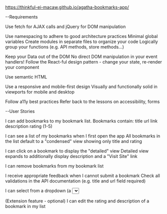 https://thinkful-ei-macaw.github.io/agatha-bookmarks-app/

--Requirements

Use fetch for AJAX calls and jQuery for DOM manipulation

Use namespacing to adhere to good architecture practices
    Minimal global variables
    Create modules in separate files to organize your code
    Logically group your functions (e.g. API methods, store methods...)

Keep your Data out of the DOM
    No direct DOM manipulation in your event handlers!
    Follow the React-ful design pattern - change your state, re-render your component

Use semantic HTML

Use a responsive and mobile-first design
    Visually and functionally solid in viewports for mobile and desktop

Follow a11y best practices
    Refer back to the lessons on accessibility, forms



--User Stories

I can add bookmarks to my bookmark list. Bookmarks contain:
    title
    url link
    description
    rating (1-5)

I can see a list of my bookmarks when I first open the app
    All bookmarks in the list default to a "condensed" view showing only title and rating

I can click on a bookmark to display the "detailed" view
    Detailed view expands to additionally display description and a "Visit Site" link

I can remove bookmarks from my bookmark list

I receive appropriate feedback when I cannot submit a bookmark
    Check all validations in the API documentation (e.g. title and url field required)

I can select from a dropdown (a <select> element) a "minimum rating" to filter the list by all bookmarks rated at or above the chosen selection

(Extension feature - optional) I can edit the rating and description of a bookmark in my list